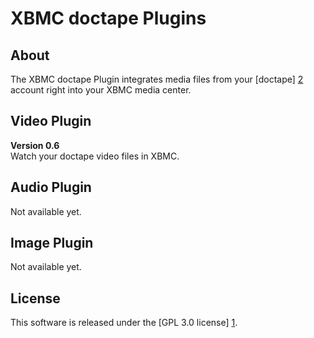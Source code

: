 XBMC doctape Plugins
======================

About
-----
The XBMC doctape Plugin integrates media files from your [doctape] [2] account right into your XBMC media center. 


Video Plugin
------------
**Version 0.6**  
Watch your doctape video files in XBMC.


Audio Plugin
------------
Not available yet.


Image Plugin
------------
Not available yet.


License
-------
This software is released under the [GPL 3.0 license] [1].



[1]: http://www.gnu.org/licenses/gpl-3.0.html
[2]: http://www.doctape.com